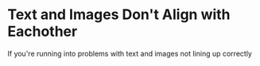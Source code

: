 # Text and Images Don't Align with Eachother

If you're running into problems with text and images not lining up correctly 

